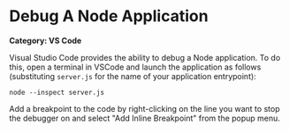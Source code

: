 # Debug A Node Application

__Category: VS Code__

Visual Studio Code provides the ability to debug a Node application. To do this, open a terminal in VSCode and launch the application as follows (substituting `server.js` for the name of your application entrypoint):

```
node --inspect server.js
```

Add a breakpoint to the code by right-clicking on the line you want to stop the debugger on and select "Add Inline Breakpoint" from the popup menu.